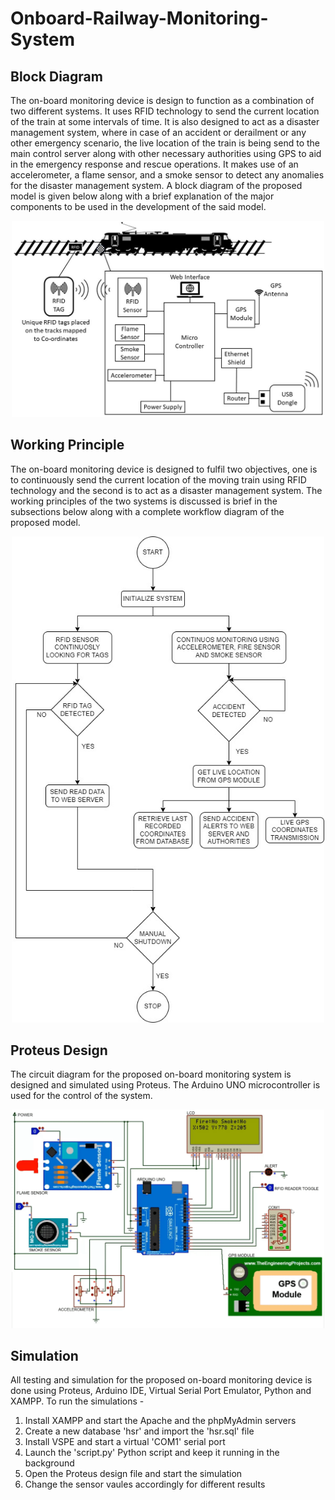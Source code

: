 # Onboard-Railway-Monitoring-System

## Block Diagram
The on-board monitoring device is design to function as a combination of two different systems. It uses RFID technology to send the current location of the train at some intervals of time. It is also designed to act as a disaster management system, where in case of an accident or derailment or any other emergency scenario, the live location of the train is being send to the main control server along with other necessary authorities using GPS to aid in the emergency response and rescue operations. It makes use of an accelerometer, a flame sensor, and a smoke sensor to detect any anomalies for the disaster management system. A block diagram of the proposed model is given below along with a brief explanation of the major components to be used in the development of the said model.
<div align="center"><img src="Images/Block diagram for on-board monitoring device.jpg" width="500"></div>

## Working Principle
The on-board monitoring device is designed to fulfil two objectives, one is to continuously send the current location of the moving train using RFID technology and the second is to act as a disaster management system. The working principles of the two systems is discussed is brief in the subsections below along with a complete workflow diagram of the proposed model.
<div align="center"><img src="Images/Working of on-board monitoring device.jpg" width="500"></div>

## Proteus Design
The circuit diagram for the proposed on-board monitoring system is designed and simulated using Proteus. The Arduino UNO microcontroller is used for the control of the system. 
<div align="center"><img src="Images/onboard.gif" width="500"></div>

## Simulation
All testing and simulation for the proposed on-board monitoring device is done using Proteus, Arduino IDE, Virtual Serial Port Emulator, Python and XAMPP. To run the simulations - 
<ol>
  <li>Install XAMPP and start the Apache and the phpMyAdmin servers</li>
  <li>Create a new database 'hsr' and import the 'hsr.sql' file</li>
  <li>Install VSPE and start a virtual 'COM1' serial port</li>
  <li>Launch the 'script.py' Python script and keep it running in the background</li>
  <li>Open the Proteus design file and start the simulation</li>
  <li>Change the sensor vaules accordingly for different results</li>
</ol>
